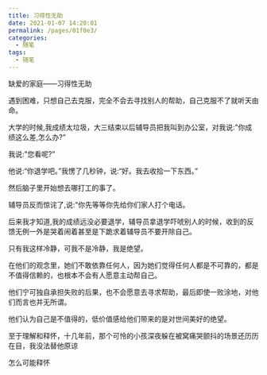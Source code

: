 ```yaml
---
title: 习得性无助
date: 2021-01-07 14:20:01
permalink: /pages/01f0e3/
categories:
  - 随笔
tags:
  - 随笔
---
```




缺爱的家庭——习得性无助

遇到困难，只想自己去克服，完全不会去寻找别人的帮助，自己克服不了就听天由命。

大学的时候,我成绩太垃圾，大三结束以后辅导员把我叫到办公室，对我说:"你成绩这么差,怎么办?”

我说:"您看呢?”

他说:“你退学吧。”我愣了几秒钟，说:“好。我去收拾一下东西。”

然后脑子里开始想去哪打工的事了。

辅导员反而惊诧了,说:"你先等等你先给你们家人打个电话。

后来我才知道,我的成绩远没必要退学，辅导员拿退学吓唬别人的时候，收到的反馈无例一外是哭着闹着甚至是下跪求着辅导员不要开除自己。

只有我这样冷静，可我不是冷静，我是绝望。

在他们的观念里，她们不敢依靠任何人，因为她们觉得任何人都是不可靠的，都是不值得信赖的，也根本不会有人愿意主动帮自己。

他们宁可独自承担失败的后果，也不会愿意去寻求帮助，最后即使一败涂地，对他们而言也并无所谓。

他们认为自己是不值得的，低价值感给他们带来的是对世间美好的绝望。



至于理解和释怀，十几年前，那个可怜的小孩深夜躲在被窝痛哭颤抖的场景还历历在目，我没法替他原谅

怎么可能释怀


